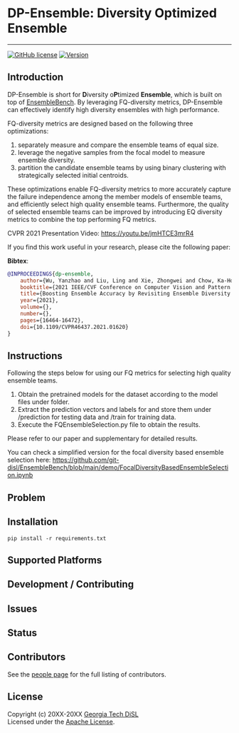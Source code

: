 # DP-Ensemble: Diversity Optimized Ensemble
-----------------
[![GitHub license](https://img.shields.io/badge/license-apache-green.svg?style=flat)](https://www.apache.org/licenses/LICENSE-2.0)
[![Version](https://img.shields.io/badge/version-0.0.1-red.svg?style=flat)]()
<!---
[![Travis Status]()]()
[![Jenkins Status]()]()
[![Coverage Status]()]()
--->

## Introduction

DP-Ensemble is short for **D**iversity o**P**timized **Ensemble**, which is built on top of [EnsembleBench](https://github.com/git-disl/EnsembleBench). By leveraging FQ-diversity metrics, DP-Ensemble can effectively identify high diversity ensembles with high performance. 

FQ-diversity metrics are designed based on the following three optimizations:
1. separately measure and compare the ensemble teams of equal size.
2. leverage the negative samples from the focal model to measure ensemble diversity.
3. partition the candidate ensemble teams by using binary clustering with strategically selected initial centroids.

These optimizations enable FQ-diversity metrics to more accurately capture the failure independence among the member models of ensemble teams, and efficiently select high quality ensemble teams. Furthermore, the quality of selected ensemble teams can be improved by introducing EQ diversity metrics to combine the top performing FQ metrics.

CVPR 2021 Presentation Video: https://youtu.be/jmHTCE3mrR4

If you find this work useful in your research, please cite the following paper:

**Bibtex**:
```bibtex
@INPROCEEDINGS{dp-ensemble,
    author={Wu, Yanzhao and Liu, Ling and Xie, Zhongwei and Chow, Ka-Ho and Wei, Wenqi},
    booktitle={2021 IEEE/CVF Conference on Computer Vision and Pattern Recognition (CVPR)}, 
    title={Boosting Ensemble Accuracy by Revisiting Ensemble Diversity Metrics}, 
    year={2021},
    volume={},
    number={},
    pages={16464-16472},
    doi={10.1109/CVPR46437.2021.01620}
}
```

## Instructions
 
Following the steps below for using our FQ metrics for selecting high quality ensemble teams.

1. Obtain the pretrained models for the dataset <dataset> according to the model files under <dataset> folder.
2. Extract the prediction vectors and labels for <dataset> and store them under <dataset>/prediction for testing data and <dataset>/train for training data.
3. Execute the FQEnsembleSelection.py file to obtain the results.

Please refer to our paper and supplementary for detailed results.

You can check a simplified version for the focal diversity based ensemble selection here: https://github.com/git-disl/EnsembleBench/blob/main/demo/FocalDiversityBasedEnsembleSelection.ipynb

## Problem


## Installation
    pip install -r requirements.txt

## Supported Platforms


## Development / Contributing


## Issues


## Status


## Contributors

See the [people page](https://github.com/git-disl/DP-Ensemble/graphs/contributors) for the full listing of contributors.

## License

Copyright (c) 20XX-20XX [Georgia Tech DiSL](https://github.com/git-disl)  
Licensed under the [Apache License](LICENSE).

